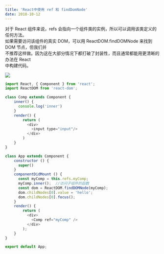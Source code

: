 ```yaml
---
title: 'React中使用 ref 和 findDomNode'
date: 2018-10-12
---   
```

对于 React 组件来说，refs 会指向一个组件类的实例，所以可以调用该类定义的任何方法。  
如果需要访问该组件的真实 DOM，可以用 ReactDOM.findDOMNode 来找到 DOM 节点，但我们并  
不推荐这样做。因为这在大部分情况下都打破了封装性，而且通常都能用更清晰的办法在 React  
中构建代码。

![](https://img-blog.csdn.net/2018101217592112?watermark/2/text/aHR0cHM6Ly9ibG9nLmNzZG4ubmV0L3h1dG9uZ2Jhbw/font/5a6L5L2T/fontsize/400/fill/I0JBQkFCMA/dissolve/70)

```javascript
import React, { Component } from 'react';
import ReactDOM from 'react-dom';

class Comp extends Component {
    inner() {
      console.log('inner')
    }
    render() {
        return (
          <div>
            <input type="input"/>
          </div>
        )
    }
}

class App extends Component {
    constructor () {
      super()
    }    
    componentDidMount () {
      const myComp = this.refs.myComp;
      myComp.inner();  //访问子组件的函数
      const dom = ReactDOM.findDOMNode(myComp);
      dom.childNodes[0].value = 'hello';
      dom.childNodes[0].focus();
    }
    render() {
        return (
          <div>
            <Comp ref="myComp" />
          </div>
        );
    }
}

export default App;
```